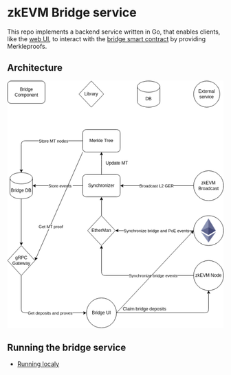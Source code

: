 # zkEVM Bridge service

This repo implements a backend service written in Go, that enables clients, like the [web UI](https://github.com/0xPolygonHermez/zkevm-bridge-ui),
to interact with the [bridge smart contract](https://github.com/0xPolygonHermez/zkevm-contracts) by providing Merkleproofs.

## Architecture

<p align="center">
  <img src="./docs/architecture.drawio.png"/>
</p>

## Running the bridge service

- [Running localy](docs/running_local.md)

